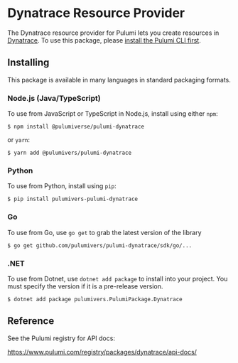 
# Dynatrace Resource Provider

The Dynatrace resource provider for Pulumi lets you create resources in [Dynatrace](https://www.dynatrace.com/). To use
this package, please [install the Pulumi CLI first](https://pulumi.com/).

## Installing

This package is available in many languages in standard packaging formats.

### Node.js (Java/TypeScript)

To use from JavaScript or TypeScript in Node.js, install using either `npm`:

```
$ npm install @pulumiverse/pulumi-dynatrace
```

or `yarn`:

```
$ yarn add @pulumivers/pulumi-dynatrace
```

### Python

To use from Python, install using `pip`:

```
$ pip install pulumivers-pulumi-dynatrace
```

### Go

To use from Go, use `go get` to grab the latest version of the library

```
$ go get github.com/pulumivers/pulumi-dynatrace/sdk/go/...
```

### .NET

To use from Dotnet, use `dotnet add package` to install into your project. You must specify the version if it is a pre-release version.


```
$ dotnet add package pulumivers.PulumiPackage.Dynatrace
```

## Reference

See the Pulumi registry for API docs:

https://www.pulumi.com/registry/packages/dynatrace/api-docs/
